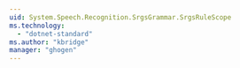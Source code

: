 ```yaml
---
uid: System.Speech.Recognition.SrgsGrammar.SrgsRuleScope
ms.technology: 
  - "dotnet-standard"
ms.author: "kbridge"
manager: "ghogen"
---
```

